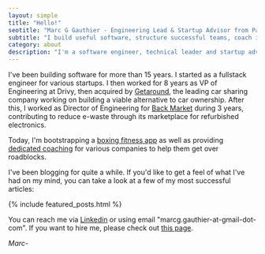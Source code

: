 ```yaml
---
layout: simple
title: "Hello!"
seotitle: "Marc G Gauthier - Engineering Lead & Startup Advisor from Paris"
subtitle: "I build useful software, structure successful teams, coach individuals and help others do the same"
category: about
description: "I'm a software engineer, technical leader and startup advisor. I blog about writting software, side projects, entrepreneurship, management and more."
---
```


I've been building software for more than 15 years. I started as a fullstack engineer for various startups. I then worked for 8 years as VP of Engineering at Drivy, then acquired by [Getaround][1], the leading car sharing company working on building a viable alternative to car ownership. After this, I worked as Director of Engineering for [Back Market][5] during 3 years, contributing to reduce e-waste through its marketplace for refurbished electronics.

Today, I'm bootstrapping a [boxing fitness app](https://apps.apple.com/us/app/shadow-boxing-workout-app/id1510911574) as well as providing [dedicated coaching](/hire/) for various companies to help them get over roadblocks.

I've been blogging for quite a while. If you'd like to get a feel of what I've had on my mind, you can take a look at a few of my most successful articles:

{% include featured_posts.html %}

You can reach me via [Linkedin][3] or using email "marcg.gauthier-at-gmail-dot-com". If you want to hire me, please check out [this page][4].

_Marc-_

[1]:	https://getaround.com/
[3]:	https://www.linkedin.com/in/marcggauthier
[4]:	/hire/
[5]:    https://www.backmarket.com/

